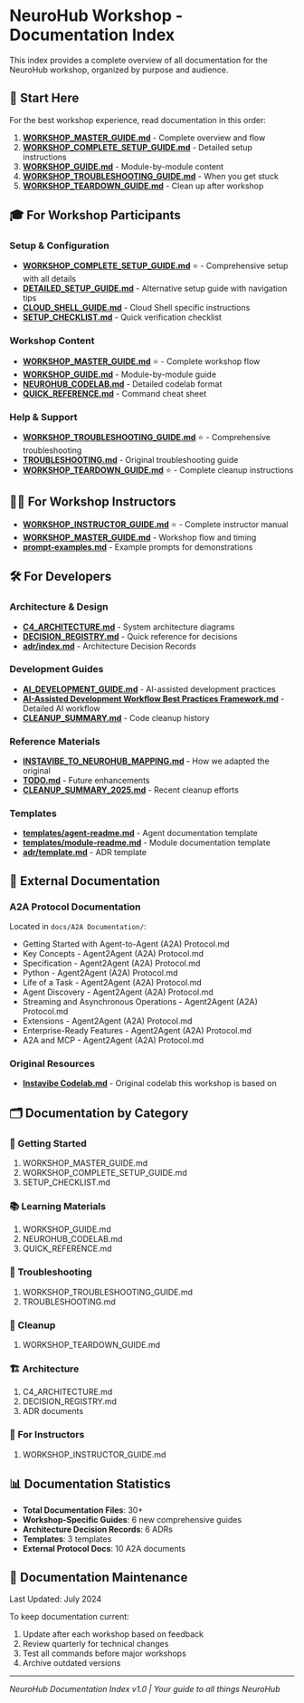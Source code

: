 # NeuroHub Workshop - Documentation Index

This index provides a complete overview of all documentation for the NeuroHub workshop, organized by purpose and audience.

## 📍 Start Here

For the best workshop experience, read documentation in this order:

1. **[WORKSHOP_MASTER_GUIDE.md](WORKSHOP_MASTER_GUIDE.md)** - Complete overview and flow
2. **[WORKSHOP_COMPLETE_SETUP_GUIDE.md](WORKSHOP_COMPLETE_SETUP_GUIDE.md)** - Detailed setup instructions
3. **[WORKSHOP_GUIDE.md](WORKSHOP_GUIDE.md)** - Module-by-module content
4. **[WORKSHOP_TROUBLESHOOTING_GUIDE.md](WORKSHOP_TROUBLESHOOTING_GUIDE.md)** - When you get stuck
5. **[WORKSHOP_TEARDOWN_GUIDE.md](WORKSHOP_TEARDOWN_GUIDE.md)** - Clean up after workshop

## 🎓 For Workshop Participants

### Setup & Configuration
- **[WORKSHOP_COMPLETE_SETUP_GUIDE.md](WORKSHOP_COMPLETE_SETUP_GUIDE.md)** ⭐ - Comprehensive setup with all details
- **[DETAILED_SETUP_GUIDE.md](DETAILED_SETUP_GUIDE.md)** - Alternative setup guide with navigation tips
- **[CLOUD_SHELL_GUIDE.md](CLOUD_SHELL_GUIDE.md)** - Cloud Shell specific instructions
- **[SETUP_CHECKLIST.md](SETUP_CHECKLIST.md)** - Quick verification checklist

### Workshop Content
- **[WORKSHOP_MASTER_GUIDE.md](WORKSHOP_MASTER_GUIDE.md)** ⭐ - Complete workshop flow
- **[WORKSHOP_GUIDE.md](WORKSHOP_GUIDE.md)** - Module-by-module guide
- **[NEUROHUB_CODELAB.md](NEUROHUB_CODELAB.md)** - Detailed codelab format
- **[QUICK_REFERENCE.md](QUICK_REFERENCE.md)** - Command cheat sheet

### Help & Support
- **[WORKSHOP_TROUBLESHOOTING_GUIDE.md](WORKSHOP_TROUBLESHOOTING_GUIDE.md)** ⭐ - Comprehensive troubleshooting
- **[TROUBLESHOOTING.md](TROUBLESHOOTING.md)** - Original troubleshooting guide
- **[WORKSHOP_TEARDOWN_GUIDE.md](WORKSHOP_TEARDOWN_GUIDE.md)** ⭐ - Complete cleanup instructions

## 👨‍🏫 For Workshop Instructors

- **[WORKSHOP_INSTRUCTOR_GUIDE.md](WORKSHOP_INSTRUCTOR_GUIDE.md)** ⭐ - Complete instructor manual
- **[WORKSHOP_MASTER_GUIDE.md](WORKSHOP_MASTER_GUIDE.md)** - Workshop flow and timing
- **[prompt-examples.md](prompt-examples.md)** - Example prompts for demonstrations

## 🛠️ For Developers

### Architecture & Design
- **[C4_ARCHITECTURE.md](../C4_ARCHITECTURE.md)** - System architecture diagrams
- **[DECISION_REGISTRY.md](../DECISION_REGISTRY.md)** - Quick reference for decisions
- **[adr/index.md](adr/index.md)** - Architecture Decision Records

### Development Guides
- **[AI_DEVELOPMENT_GUIDE.md](AI_DEVELOPMENT_GUIDE.md)** - AI-assisted development practices
- **[AI-Assisted Development Workflow Best Practices Framework.md](AI-Assisted%20Development%20Workflow%20Best%20Practices%20Framework.md)** - Detailed AI workflow
- **[CLEANUP_SUMMARY.md](CLEANUP_SUMMARY.md)** - Code cleanup history

### Reference Materials
- **[INSTAVIBE_TO_NEUROHUB_MAPPING.md](INSTAVIBE_TO_NEUROHUB_MAPPING.md)** - How we adapted the original
- **[TODO.md](../TODO.md)** - Future enhancements
- **[CLEANUP_SUMMARY_2025.md](../CLEANUP_SUMMARY_2025.md)** - Recent cleanup efforts

### Templates
- **[templates/agent-readme.md](templates/agent-readme.md)** - Agent documentation template
- **[templates/module-readme.md](templates/module-readme.md)** - Module documentation template
- **[adr/template.md](adr/template.md)** - ADR template

## 📖 External Documentation

### A2A Protocol Documentation
Located in `docs/A2A Documentation/`:
- Getting Started with Agent-to-Agent (A2A) Protocol.md
- Key Concepts - Agent2Agent (A2A) Protocol.md
- Specification - Agent2Agent (A2A) Protocol.md
- Python - Agent2Agent (A2A) Protocol.md
- Life of a Task - Agent2Agent (A2A) Protocol.md
- Agent Discovery - Agent2Agent (A2A) Protocol.md
- Streaming and Asynchronous Operations - Agent2Agent (A2A) Protocol.md
- Extensions - Agent2Agent (A2A) Protocol.md
- Enterprise-Ready Features - Agent2Agent (A2A) Protocol.md
- A2A and MCP - Agent2Agent (A2A) Protocol.md

### Original Resources
- **[Instavibe Codelab.md](Instavibe%20Codelab.md)** - Original codelab this workshop is based on

## 🗂️ Documentation by Category

### 🚀 Getting Started
1. WORKSHOP_MASTER_GUIDE.md
2. WORKSHOP_COMPLETE_SETUP_GUIDE.md
3. SETUP_CHECKLIST.md

### 📚 Learning Materials
1. WORKSHOP_GUIDE.md
2. NEUROHUB_CODELAB.md
3. QUICK_REFERENCE.md

### 🔧 Troubleshooting
1. WORKSHOP_TROUBLESHOOTING_GUIDE.md
2. TROUBLESHOOTING.md

### 🧹 Cleanup
1. WORKSHOP_TEARDOWN_GUIDE.md

### 🏗️ Architecture
1. C4_ARCHITECTURE.md
2. DECISION_REGISTRY.md
3. ADR documents

### 👥 For Instructors
1. WORKSHOP_INSTRUCTOR_GUIDE.md

## 📊 Documentation Statistics

- **Total Documentation Files**: 30+
- **Workshop-Specific Guides**: 6 new comprehensive guides
- **Architecture Decision Records**: 6 ADRs
- **Templates**: 3 templates
- **External Protocol Docs**: 10 A2A documents

## 🔄 Documentation Maintenance

Last Updated: July 2024

To keep documentation current:
1. Update after each workshop based on feedback
2. Review quarterly for technical changes
3. Test all commands before major workshops
4. Archive outdated versions

---
*NeuroHub Documentation Index v1.0 | Your guide to all things NeuroHub*